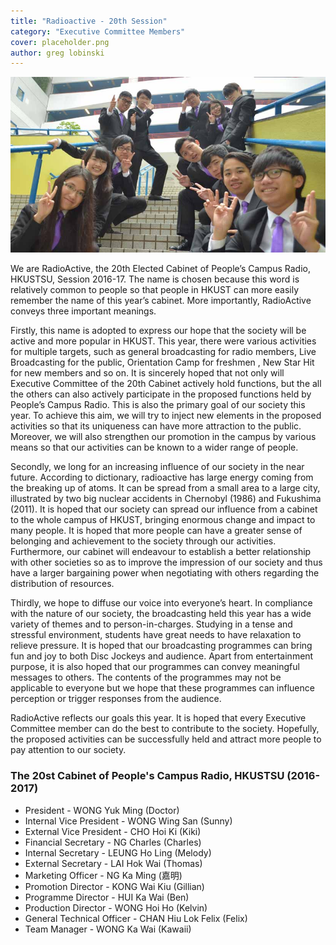 ```yaml
---
title: "Radioactive - 20th Session"
category: "Executive Committee Members"
cover: placeholder.png
author: greg lobinski
---
```

![unsplash.com](./ex-20.jpg)

We are RadioActive, the 20th Elected Cabinet of People’s Campus Radio, HKUSTSU, Session 2016-17. The name is chosen because this word is relatively common to people so that people in HKUST can more easily remember the name of this year’s cabinet. More importantly, RadioActive conveys three important meanings.

Firstly, this name is adopted to express our hope that the society will be active and more popular in HKUST. This year, there were various activities for multiple targets, such as general broadcasting for radio members, Live Broadcasting for the public, Orientation Camp for freshmen , New Star Hit for new members and so on. It is sincerely hoped that not only will Executive Committee of the 20th Cabinet actively hold functions, but the all the others can also actively participate in the proposed functions held by People’s Campus Radio. This is also the primary goal of our society this year. To achieve this aim, we will try to inject new elements in the proposed activities so that its uniqueness can have more attraction to the public. Moreover, we will also strengthen our promotion in the campus by various means so that our activities can be known to a wider range of people.

Secondly, we long for an increasing influence of our society in the near future. According to dictionary, radioactive has large energy coming from the breaking up of atoms. It can be spread from a small area to a large city, illustrated by two big nuclear accidents in Chernobyl (1986) and Fukushima (2011). It is hoped that our society can spread our influence from a cabinet to the whole campus of HKUST, bringing enormous change and impact to many people. It is hoped that more people can have a greater sense of belonging and achievement to the society through our activities. Furthermore, our cabinet will endeavour to establish a better relationship with other societies so as to improve the impression of our society and thus have a larger bargaining power when negotiating with others regarding the distribution of resources.

Thirdly, we hope to diffuse our voice into everyone’s heart. In compliance with the nature of our society, the broadcasting held this year has a wide variety of themes and to person-in-charges. Studying in a tense and stressful environment, students have great needs to have relaxation to relieve pressure. It is hoped that our broadcasting programmes can bring fun and joy to both Disc Jockeys and audience. Apart from entertainment purpose, it is also hoped that our programmes can convey meaningful messages to others. The contents of the programmes may not be applicable to everyone but we hope that these programmes can influence perception or trigger responses from the audience.

RadioActive reflects our goals this year. It is hoped that every Executive Committee member can do the best to contribute to the society. Hopefully, the proposed activities can be successfully held and attract more people to pay attention to our society.

### The 20st Cabinet of People's Campus Radio, HKUSTSU (2016-2017)

- President - WONG Yuk Ming (Doctor)
- Internal Vice President - WONG Wing San (Sunny)
- External Vice President - CHO Hoi Ki (Kiki)
- Financial Secretary - NG Charles (Charles)
- Internal Secretary - LEUNG Ho Ling (Melody)
- External Secretary - LAI Hok Wai (Thomas)
- Marketing Officer - NG Ka Ming (嘉明)
- Promotion Director - KONG Wai Kiu (Gillian)
- Programme Director - HUI Ka Wai (Ben)
- Production Director - WONG Hoi Ho (Kelvin)
- General Technical Officer - CHAN Hiu Lok Felix (Felix)
- Team Manager - WONG Ka Wai (Kawaii)
